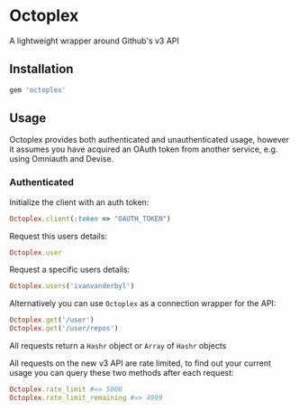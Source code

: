 # Octoplex

A lightweight wrapper around Github's v3 API

## Installation

``` ruby
gem 'octoplex'
```

## Usage

Octoplex provides both authenticated and unauthenticated usage, however it assumes you have
acquired an OAuth token from another service, e.g. using Omniauth and Devise.

### Authenticated

Initialize the client with an auth token:

``` ruby
Octoplex.client(:token => "OAUTH_TOKEN")
```

Request this users details:

``` ruby
Octoplex.user
```

Request a specific users details:

``` ruby
Octoplex.users('ivanvanderbyl')
```

Alternatively you can use `Octoplex` as a connection wrapper for the API:

``` ruby
Octoplex.get('/user')
Octoplex.get('/user/repos')
```
    
All requests return a `Hashr` object or `Array` of `Hashr` objects

All requests on the new v3 API are rate limited, to find out your current usage you can query
these two methods after each request:

``` ruby
Octoplex.rate_limit #=> 5000
Octoplex.rate_limit_remaining #=> 4999
```